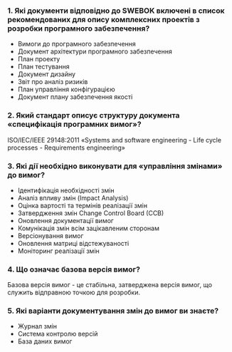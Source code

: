 ### 1. Які документи відповідно до SWEBOK включені в список рекомендованих для опису комплексних проектів з розробки програмного забезпечення?
- Вимоги до програмного забезпечення
- Документ архітектури програмного забезпечення
- План проекту
- План тестування
- Документ дизайну
- Звіт про аналіз ризиків
- План управління конфігурацією
- Документ плану забезпечення якості

### 2. Який стандарт описує структуру документа «специфікація програмних вимог»?
ISO/IEC/IEEE 29148:2011 «Systems and software engineering - Life cycle processes - Requirements engineering»

### 3. Які дії необхідно виконувати для «управління змінами» до вимог?
- Ідентифікація необхідності змін
- Аналіз впливу змін (Impact Analysis)
- Оцінка вартості та термінів реалізації змін
- Затвердження змін Change Control Board (CCB)
- Оновлення документації вимог
- Комунікація змін всім зацікавленим сторонам
- Версіонування вимог
- Оновлення матриці відстежуваності
- Моніторинг реалізації змін

### 4. Що означає базова версія вимог?
Базова версія вимог - це стабільна, затверджена версія вимог, що служить відправною точкою для розробки.

### 5. Які варіанти документування змін до вимог ви знаєте?
- Журнал змін
- Система контролю версій
- База даних вимог
